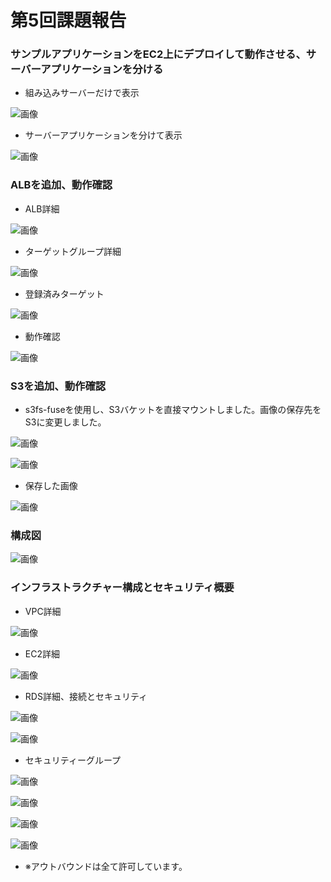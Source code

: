 # 第5回課題報告

### サンプルアプリケーションをEC2上にデプロイして動作させる、サーバーアプリケーションを分ける

- 組み込みサーバーだけで表示

![画像](image05/lect05puma.png)

- サーバーアプリケーションを分けて表示

![画像](image05/lect05NginxUnicorn.png)

### ALBを追加、動作確認

- ALB詳細

![画像](image05/lect05alb-1.png)

- ターゲットグループ詳細

![画像](image05/lect05alb-2.png)

- 登録済みターゲット

![画像](image05/lect05alb-3.png)

- 動作確認

![画像](image05/lect05alb-4.png)

### S3を追加、動作確認

- s3fs-fuseを使用し、S3バケットを直接マウントしました。画像の保存先をS3に変更しました。

![画像](image05/lect05s3-1.png)

![画像](image05/lect05s3-2.png)

- 保存した画像

![画像](image05/lect05s3-3.png)

### 構成図

![画像](image05/lect05diagram.png)

### インフラストラクチャー構成とセキュリティ概要

- VPC詳細

![画像](image05/lect05vpc.png)

- EC2詳細

![画像](image05/lect05ec2.png)

- RDS詳細、接続とセキュリティ

![画像](image05/lect05rds-1.png)

![画像](image05/lect05rds-2.png)

- セキュリティーグループ

![画像](image05/lect05sg-1.png)

![画像](image05/lect05sg-ec2.png)

![画像](image05/lect05sg-rds.png)

![画像](image05/lect05sg-alb.png)

- ※アウトバウンドは全て許可しています。

